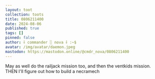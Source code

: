 ```yaml
---
layout: toot
collection: toots
title: 0806211400
date: 2024-08-06
published: true
tags: []
pinned: false
author: ⸸ commander ░ nova ⸸ :~$
avatar: /img/avatar/daemon.jpeg
mastodon: https://mastodon.online/@cmdr_nova/0806211400
---
```


May as well do the railjack mission too, and then the ventkids mission. THEN I'll figure out how to build a necramech
